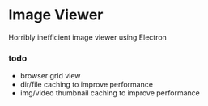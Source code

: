 # Image Viewer

Horribly inefficient image viewer using Electron

### todo
- browser grid view
- dir/file caching to improve performance
- img/video thumbnail caching to improve performance
